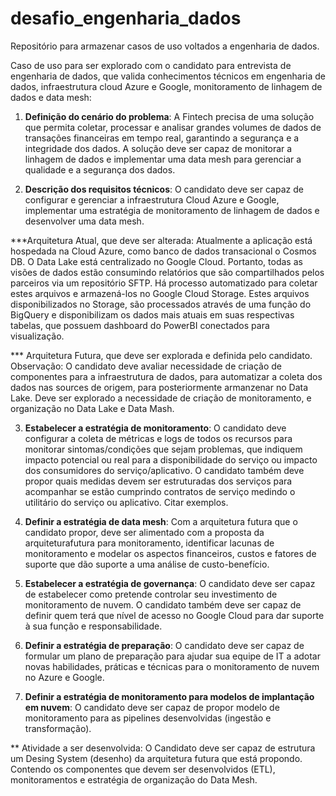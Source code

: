 # desafio_engenharia_dados
Repositório para armazenar casos de uso voltados a engenharia de dados.


Caso de uso para ser explorado com o candidato para entrevista de engenharia de dados, que valida conhecimentos técnicos em engenharia de dados, infraestrutura cloud Azure e Google, monitoramento de linhagem de dados e data mesh:

1. **Definição do cenário do problema**: A Fintech precisa de uma solução que permita coletar, processar e analisar grandes volumes de dados de transações financeiras em tempo real, garantindo a segurança e a integridade dos dados. A solução deve ser capaz de monitorar a linhagem de dados e implementar uma data mesh para gerenciar a qualidade e a segurança dos dados.

2. **Descrição dos requisitos técnicos**: O candidato deve ser capaz de configurar e gerenciar a infraestrutura Cloud Azure e Google, implementar uma estratégia de monitoramento de linhagem de dados e desenvolver uma data mesh.

***Arquitetura Atual, que deve ser alterada: Atualmente a aplicação está hospedada na Cloud Azure, como banco de dados transacional o Cosmos DB. O Data Lake está centralizado no Google Cloud. Portanto, todas as visões de dados estão consumindo relatórios que são compartilhados pelos parceiros via um repositório SFTP. Há processo automatizado para coletar estes arquivos e armazená-los no Google Cloud Storage. Estes arquivos disponibilizados no Storage, são processados através de uma função do BigQuery e disponibilizam os dados mais atuais em suas respectivas tabelas, que possuem dashboard do PowerBI conectados para visualização.

*** Arquitetura Futura, que deve ser explorada e definida pelo candidato. Observação: O candidato deve avaliar necessidade de criação de componentes para a infraestrutura de dados, para automatizar a coleta dos dados nas sources de origem, para posteriormente armanzenar no Data Lake. Deve ser explorado a necessidade de criação de monitoramento, e organização no Data Lake e Data Mash.


3. **Estabelecer a estratégia de monitoramento**: O candidato deve configurar a coleta de métricas e logs de todos os recursos para monitorar sintomas/condições que sejam problemas, que indiquem impacto potencial ou real para a disponibilidade do serviço ou impacto dos consumidores do serviço/aplicativo. O candidato também deve propor quais medidas devem ser estruturadas dos serviços para acompanhar se estão cumprindo contratos de serviço medindo o utilitário do serviço ou aplicativo. Citar exemplos.

4. **Definir a estratégia de data mesh**: Com a arquitetura futura que o candidato propor, deve ser alimentado com a proposta da arquiteturafutura para monitoramento, identificar lacunas de monitoramento e modelar os aspectos financeiros, custos e fatores de suporte que dão suporte a uma análise de custo-benefício.

5. **Estabelecer a estratégia de governança**: O candidato deve ser capaz de estabelecer como pretende controlar seu investimento de monitoramento de nuvem. O candidato também deve ser capaz de definir quem terá que nível de acesso no Google Cloud para dar suporte à sua função e responsabilidade.

6. **Definir a estratégia de preparação**: O candidato deve ser capaz de formular um plano de preparação para ajudar sua equipe de IT a adotar novas habilidades, práticas e técnicas para o monitoramento de nuvem no Azure e Google.

7. **Definir a estratégia de monitoramento para modelos de implantação em nuvem**: O candidato deve ser capaz de propor modelo de monitoramento para as pipelines desenvolvidas  (ingestão e transformação).

** Atividade a ser desenvolvida:
O Candidato deve ser capaz de estrutura um Desing System (desenho) da arquitetura futura que está propondo. Contendo os componentes que devem ser desenvolvidos (ETL), monitoramentos e estratégia de organização do Data Mesh.